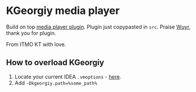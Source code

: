 # KGeorgiy media player

Build on top [media player plugin](https://github.com/wuyr/intellij-media-player). Plugin just copypasted in `src`.
Praise [Wuyr](https://github.com/wuyr), thank you for plugin.

From ITMO KT with love.

## How to overload KGeorgiy

1. Locate your current IDEA `.vmoptions` - [here](https://www.jetbrains.com/help/idea/tuning-the-ide.html#locate-jvm-options-file).
2. Add `-Dkgeorgiy.path=%some_path%`